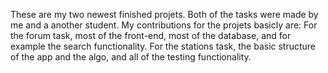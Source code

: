 These are my two newest finished projets. Both of the tasks were made by me and a another student. My contributions for the projets basicly are: For the forum task, most of the front-end, most of the database, and for example the search functionality. For the stations task, the basic structure of the app and the algo, and all of the testing functionality. 
